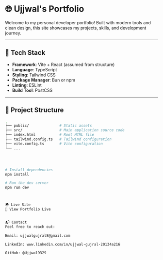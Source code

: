 # 🌐 Ujjwal's Portfolio

Welcome to my personal developer portfolio! Built with modern tools and clean design, this site showcases my projects, skills, and development journey.

---

## 🚀 Tech Stack

- **Framework**: Vite + React (assumed from structure)
- **Language**: TypeScript
- **Styling**: Tailwind CSS
- **Package Manager**: Bun or npm
- **Linting**: ESLint
- **Build Tool**: PostCSS

---

## 📁 Project Structure

```bash
.
├── public/              # Static assets
├── src/                 # Main application source code
├── index.html           # Root HTML file
├── tailwind.config.ts   # Tailwind configuration
├── vite.config.ts       # Vite configuration
└── ...




# Install dependencies
npm install

# Run the dev server
npm run dev



🌍 Live Site
🔗 View Portfolio Live


📬 Contact
Feel free to reach out:

Email: ujjwalgujral8@gmail.com

LinkedIn: www.linkedin.com/in/ujjwal-gujral-20134a216

GitHub: @Ujjwal9329
